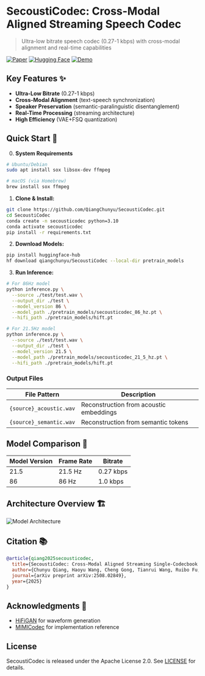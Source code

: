 # SecoustiCodec: Cross-Modal Aligned Streaming Speech Codec

> Ultra-low bitrate speech codec (0.27-1 kbps) with cross-modal alignment and real-time capabilities

[![Paper](https://img.shields.io/badge/Paper-arXiv%3A2508.02849-b31b1b)](https://arxiv.org/abs/2508.02849)
[![Hugging Face](https://img.shields.io/badge/%F0%9F%A4%97%20Hugging%20Face-Model-yellow)](https://huggingface.co/qiangchunyu/SecoustiCodec)
[![Demo](https://img.shields.io/badge/🚀-Live_Demo-blue)](https://qiangchunyu.github.io/SecoustiCodec_Page/)

## Key Features ✨

- **Ultra-Low Bitrate** (0.27-1 kbps)
- **Cross-Modal Alignment** (text-speech synchronization)
- **Speaker Preservation** (semantic-paralinguistic disentanglement)
- **Real-Time Processing** (streaming architecture)
- **High Efficiency** (VAE+FSQ quantization)

## Quick Start 🚀

0. **System Requirements**
```bash
# Ubuntu/Debian
sudo apt install sox libsox-dev ffmpeg

# macOS (via Homebrew)
brew install sox ffmpeg
```

1. **Clone & Install:**
```bash
git clone https://github.com/QiangChunyu/SecoustiCodec.git
cd SecoustiCodec
conda create -n secousticodec python=3.10
conda activate secousticodec
pip install -r requirements.txt
```

2. **Download Models:**
```bash
pip install huggingface-hub
hf download qiangchunyu/SecoustiCodec --local-dir pretrain_models
```

3. **Run Inference:**
```bash
# For 86Hz model
python inference.py \
  --source ./test/test.wav \
  --output_dir ./test \
  --model_version 86 \
  --model_path ./pretrain_models/secousticodec_86_hz.pt \
  --hifi_path ./pretrain_models/hift.pt

# For 21.5Hz model
python inference.py \
  --source ./test/test.wav \
  --output_dir ./test \
  --model_version 21.5 \
  --model_path ./pretrain_models/secousticodec_21_5_hz.pt \
  --hifi_path ./pretrain_models/hift.pt
```

### Output Files
| File Pattern              | Description                                  |
|---------------------------|---------------------------------------------|
| `{source}_acoustic.wav`   | Reconstruction from acoustic embeddings     |
| `{source}_semantic.wav`   | Reconstruction from semantic tokens         |


## Model Comparison 🧪

| Model Version | Frame Rate | Bitrate |
|---------------|------------|---------|
| 21.5          | 21.5 Hz    | 0.27 kbps |
| 86            | 86 Hz      | 1.0 kbps |

## Architecture Overview 🏗️
![Model Architecture](https://qiangchunyu.github.io/SecoustiCodec_Page/model.png)




## Citation 📚
```bibtex
@article{qiang2025secousticodec,
  title={SecoustiCodec: Cross-Modal Aligned Streaming Single-Codecbook Speech Codec},
  author={Chunyu Qiang, Haoyu Wang, Cheng Gong, Tianrui Wang, Ruibo Fu, Tao Wang, Ruilong Chen, Jiangyan Yi, Zhengqi Wen, Chen Zhang, Longbiao Wang, Jianwu Dang, Jianhua Tao},
  journal={arXiv preprint arXiv:2508.02849},
  year={2025}
}
```


## Acknowledgments 🙏
- [HiFiGAN](https://github.com/jik876/hifi-gan) for waveform generation
- [MIMICodec](https://huggingface.co/kyutai/mimi) for implementation reference

## License
SecoustiCodec is released under the Apache License 2.0. See [LICENSE](https://www.apache.org/licenses/LICENSE-2.0) for details.